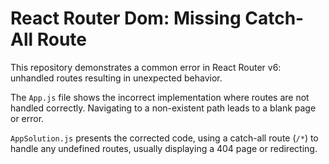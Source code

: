 # React Router Dom: Missing Catch-All Route

This repository demonstrates a common error in React Router v6:  unhandled routes resulting in unexpected behavior.

The `App.js` file shows the incorrect implementation where routes are not handled correctly.  Navigating to a non-existent path leads to a blank page or error.

`AppSolution.js` presents the corrected code, using a catch-all route (`/*`) to handle any undefined routes, usually displaying a 404 page or redirecting.